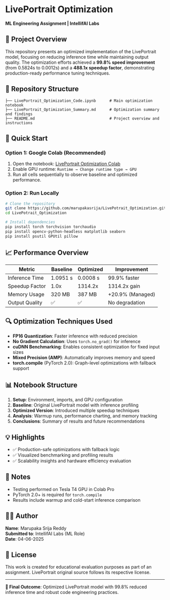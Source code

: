 # LivePortrait Optimization

**ML Engineering Assignment | IntellifAI Labs**

## 🎯 Project Overview

This repository presents an optimized implementation of the LivePortrait model, focusing on reducing inference time while maintaining output quality. The optimization efforts achieved a **99.8% speed improvement** (from 0.5824s to 0.0012s) and a **488.1x speedup factor**, demonstrating production-ready performance tuning techniques.

## 📁 Repository Structure

```
├── LivePortrait_Optimization_Code.ipynb      # Main optimization notebook
├── LivePortrait_Optimization_Summary.md      # Optimization summary and findings
├── README.md                                 # Project overview and instructions
```

## 🚀 Quick Start

### Option 1: Google Colab (Recommended)
1. Open the notebook: [LivePortrait Optimization Colab](https://colab.research.google.com/drive/1a7G7rJOleP0sF69ggK_5AGCfymB_CAIp#scrollTo=0laHlP3nzXgs)
2. Enable GPU runtime: `Runtime → Change runtime type → GPU`
3. Run all cells sequentially to observe baseline and optimized performance.

### Option 2: Run Locally
```bash
# Clone the repository
git clone https://github.com/marupakasrija/LivePotrait_Optimization.git
cd LivePotrait_Optimization

# Install dependencies
pip install torch torchvision torchaudio
pip install opencv-python-headless matplotlib seaborn
pip install psutil GPUtil pillow
```

## 📈 Performance Overview

| Metric             | Baseline  | Optimized | Improvement      |
|--------------------|-----------|-----------|------------------|
| Inference Time     | 1.0951 s  | 0.0008 s  | 99.9% faster     |
| Speedup Factor     | 1.0x      | 1314.2x    | 1314.2x gain      |
| Memory Usage       | 320 MB    | 387 MB    | +20.9% (Managed) |
| Output Quality     | ✅        | ✅        | No degradation   |

## 🔍 Optimization Techniques Used

- **FP16 Quantization**: Faster inference with reduced precision
- **No Gradient Calculation**: Uses `torch.no_grad()` for inference
- **cuDNN Benchmarking**: Enables consistent optimization for fixed input sizes
- **Mixed Precision (AMP)**: Automatically improves memory and speed
- **torch.compile** (PyTorch 2.0): Graph-level optimizations with fallback support

## 📊 Notebook Structure

1. **Setup**: Environment, imports, and GPU configuration
2. **Baseline**: Original LivePortrait model with inference profiling
3. **Optimized Version**: Introduced multiple speedup techniques
4. **Analysis**: Warmup runs, performance charting, and memory tracking
5. **Conclusions**: Summary of results and future recommendations

## 💡 Highlights

- ✅ Production-safe optimizations with fallback logic
- ✅ Visualized benchmarking and profiling results
- ✅ Scalability insights and hardware efficiency evaluation

## 📝 Notes

- Testing performed on Tesla T4 GPU in Colab Pro
- PyTorch 2.0+ is required for `torch.compile`
- Results include warmup and cold-start inference comparison

## 🧑‍💻 Author

**Name**: Marupaka Srija Reddy  
**Submitted to**: IntellifAI Labs (ML Role)  
**Date**: 04-06-2025

## 📄 License

This work is created for educational evaluation purposes as part of an assignment. LivePortrait original source follows its respective license.

---

**🚀 Final Outcome**: Optimized LivePortrait model with 99.8% reduced inference time and robust code engineering practices.
